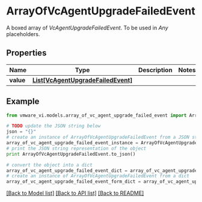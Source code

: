 # ArrayOfVcAgentUpgradeFailedEvent

A boxed array of *VcAgentUpgradeFailedEvent*. To be used in *Any* placeholders. 

## Properties
Name | Type | Description | Notes
------------ | ------------- | ------------- | -------------
**value** | [**List[VcAgentUpgradeFailedEvent]**](VcAgentUpgradeFailedEvent.md) |  | 

## Example

```python
from vmware_vi.models.array_of_vc_agent_upgrade_failed_event import ArrayOfVcAgentUpgradeFailedEvent

# TODO update the JSON string below
json = "{}"
# create an instance of ArrayOfVcAgentUpgradeFailedEvent from a JSON string
array_of_vc_agent_upgrade_failed_event_instance = ArrayOfVcAgentUpgradeFailedEvent.from_json(json)
# print the JSON string representation of the object
print ArrayOfVcAgentUpgradeFailedEvent.to_json()

# convert the object into a dict
array_of_vc_agent_upgrade_failed_event_dict = array_of_vc_agent_upgrade_failed_event_instance.to_dict()
# create an instance of ArrayOfVcAgentUpgradeFailedEvent from a dict
array_of_vc_agent_upgrade_failed_event_form_dict = array_of_vc_agent_upgrade_failed_event.from_dict(array_of_vc_agent_upgrade_failed_event_dict)
```
[[Back to Model list]](../README.md#documentation-for-models) [[Back to API list]](../README.md#documentation-for-api-endpoints) [[Back to README]](../README.md)


